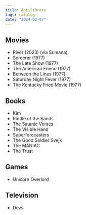 ```yaml
---
title: Antilibrary
tags: catalog
date: "2024-02-07"
---
```


## Movies

- River (2023) (via Sumana)
- Sorcerer (1977)
- The Late Show (1977)
- The American Friend (1977)
- Between the Lines (1977)
- Saturday Night Fever (1977)
- The Kentucky Fried Movie (1977)

## Books

- Kim
- Riddle of the Sands
- The Satanic Verses
- The Visible Hand
- Superforecasters
- The Good Soldier Svejk
- The MANIAC
- The Trust

## Games

- Unicorn Overlord

## Television

- Devs
